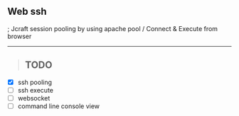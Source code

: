 ## Web ssh  
; Jcraft session pooling by using apache pool / Connect & Execute from browser  

---  

> ## TODO  

- [x] ssh pooling  
- [ ] ssh execute
- [ ] websocket
- [ ] command line console view
